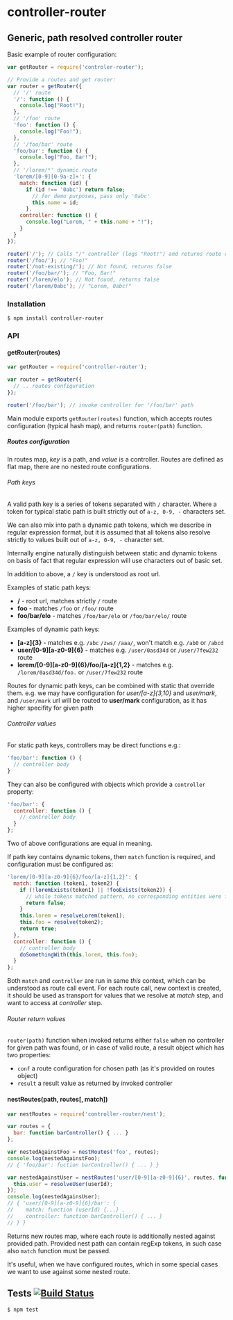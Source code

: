 # controller-router
## Generic, path resolved controller router

Basic example of router configuration:

```javascript
var getRouter = require('controler-router');

// Provide a routes and get router:
var router = getRouter({
  // '/' route
  '/': function () {
    console.log("Root!");
  },
  // '/foo' route
  'foo': function () {
    console.log("Foo!");
  },
  // '/foo/bar' route
  'foo/bar': function () {
    console.log("Foo, Bar!");
  },
  // '/lorem/*' dynamic route
  'lorem/[0-9][0-9a-z]+': {
    match: function (id) {
      if (id !== '0abc') return false;
        // for demo purposes, pass only '0abc'
        this.name = id;
      },
    controller: function () {
      console.log("Lorem, " + this.name + "!");
    }
  }
});

router('/'); // Calls "/" controller (logs "Root!") and returns route call event object
router('/foo/'); // "Foo!"
router('/not-existing/'); // Not found, returns false
router('/foo/bar/'); // "Foo, Bar!"
router('/lorem/elo'); // Not found, returns false
router('/lorem/0abc'); // "Lorem, 0abc!"
```

### Installation

	$ npm install controller-router

### API

#### getRouter(routes)

```javascript
var getRouter = require('controller-router');

var router = getRouter({
  // .. routes configuration
});

router('/foo/bar'); // invoke controller for '/foo/bar' path
```

Main module exports `getRouter(routes)` function, which accepts routes configuration (typical hash map), and returns `router(path)` function.

##### Routes configuration

In routes map, _key_ is a path, and _value_ is a controller. Routes are defined as flat map, there are no nested route configurations.

###### Path keys

A valid path key is a series of tokens separated with `/` character. Where a token for typical static path is built strictly out of `a-z, 0-9, -` characters set.

We can also mix into path a dynamic path tokens, which we describe in regular expression format, but it is assumed that all tokens also resolve strictly to values built out of  `a-z, 0-9, -` character set.

Internally engine naturally distinguish between static and dynamic tokens on basis of fact that regular expression will use characters out of basic set.

In addition to above, a `/` key is understood as root url.

Examples of static path keys:
- __/__ - root url, matches strictly `/` route
- __foo__ - matches `/foo` or `/foo/` route
- __foo/bar/elo__ - matches `/foo/bar/elo` or `/foo/bar/elo/` route

Examples of dynamic path keys:
- __[a-z]{3}__ - matches e.g. `/abc` `/zws/` `/aaa/`, won't match e.g. `/ab0` or `/abcd`
- __user/[0-9][a-z0-9]{6}__ - matches e.g. `/user/0asd34d` or `/user/7few232` route
- __lorem/[0-9][a-z0-9]{6}/foo/[a-z]{1,2}__ - matches e.g. `/lorem/0asd34d/foo.` or `/user/7few232` route

Routes for dynamic path keys, can be combined with static that override them. e.g. we may have configuration for _user/[a-z]{3,10}_ and _user/mark_, and `/user/mark` url will be routed to __user/mark__ configuration, as it has higher specifity for given path

###### Controller values

For static path keys, controllers may be direct functions e.g.:
```javascript
'foo/bar': function () {
  // controller body
}
```

They can also be configured with objects which provide a `controller` property:
```javascript
'foo/bar': {
  controller: function () {
    // controller body
  }
};
```

Two of above configurations are equal in meaning.

If path key contains dynamic tokens, then `match` function is required, and configuration must be configured as:

```javascript
'lorem/[0-9][a-z0-9]{6}/foo/[a-z]{1,2}': {
  match: function (token1, token2) {
    if (!loremExists(token1) || !fooExists(token2)) {
      // while tokens matched pattern, no corresponding entities were found
      return false;
    }
    this.lorem = resolveLorem(token1);
    this.foo = resolve(token2);
    return true;
  },
  controller: function () {
    // controller body
    doSomethingWith(this.lorem, this.foo);
  }
};
```

Both `match` and `controller` are run in same _this_ context, which can be understood as route call event. For each route call, new context is created, it should be used as transport for values that we resolve at _match_ step, and want to access at _controller_ step.

###### Router return values

`router(path)` function when invoked returns either `false` when no controller for given path was found, or in case of valid route, a result object which has two properties:
- `conf` a route configuration for chosen path (as it's provided on routes object)
- `result` a result value as returned by invoked controller

#### nestRoutes(path, routes[, match])

```javascript
var nestRoutes = require('controller-router/nest');

var routes = {
  bar: function barController() { ... }
};

var nestedAgainstFoo = nestRoutes('foo', routes);
console.log(nestedAgainstFoo);
// { 'foo/bar': fuction barController() { ... } }

var nestedAgainstUser = nestRoutes('user/[0-9][a-z0-9]{6}', routes, function (userId) {
  this.user = resolveUser(userId);
});
console.log(nestedAgainsUser);
// { 'user/[0-9][a-z0-9]{6}/bar': {
//    match: function (userId) {...} ,
//    controller: function barController() { ... }
// } }
```

Returns new routes map, where each route is additionally nested against provided path.
Provided nest path can contain regExp tokens, in such case also `match` function must be passed.

It's useful, when we have configured routes, which in some special cases we want to use against some nested route.

## Tests [![Build Status](https://travis-ci.org/medikoo/controller-router.svg)](https://travis-ci.org/medikoo/controller-router)

	$ npm test
